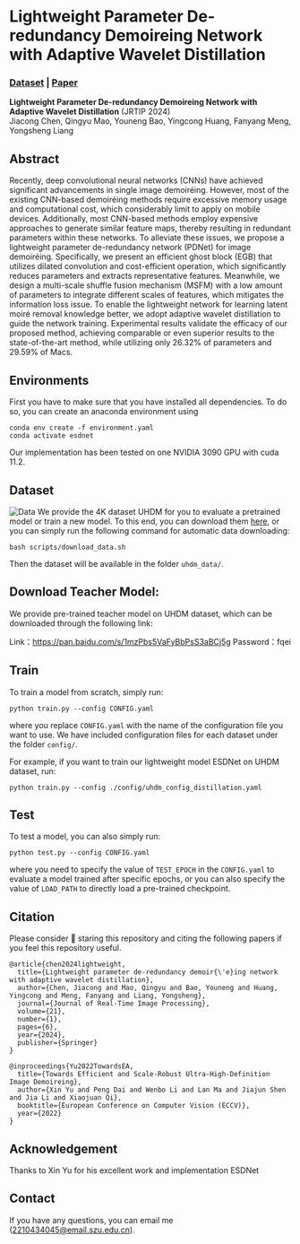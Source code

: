 # Lightweight Parameter De-redundancy Demoireing Network with Adaptive Wavelet Distillation

### [Dataset](https://drive.google.com/drive/folders/1DyA84UqM7zf3CeoEBNmTi_dJ649x2e7e?usp=sharing) | [Paper](https://link.springer.com/article/10.1007/s11554-023-01386-5)

**Lightweight Parameter De-redundancy Demoireing Network with Adaptive Wavelet Distillation** (JRTIP 2024)  
Jiacong Chen, Qingyu Mao, Youneng Bao, Yingcong Huang, Fanyang Meng, Yongsheng Liang



## Abstract
Recently, deep convolutional neural networks (CNNs) have achieved significant advancements in single image demoiréing. However, most of the existing CNN-based demoiréing methods require excessive memory usage and computational cost, which considerably limit to apply on mobile devices. Additionally, most CNN-based methods employ expensive approaches to generate similar feature maps, thereby resulting in redundant parameters within these networks. To alleviate these issues, we propose a lightweight parameter de-redundancy network (PDNet) for image demoiréing. Specifically, we present an efficient ghost block (EGB) that utilizes dilated convolution and cost-efficient operation, which significantly reduces parameters and extracts representative features. Meanwhile, we design a multi-scale shuffle fusion mechanism (MSFM) with a low amount of parameters to integrate different scales of features, which mitigates the information loss issue. To enable the lightweight network for learning latent moiré removal knowledge better, we adopt adaptive wavelet distillation to guide the network training. Experimental results validate the efficacy of our proposed method, achieving comparable or even superior results to the state-of-the-art method, while utilizing only 26.32% of parameters and 29.59% of Macs. 



## Environments

First you have to make sure that you have installed all dependencies. To do so, you can create an anaconda environment  using

```
conda env create -f environment.yaml
conda activate esdnet
```

Our implementation has been tested on one NVIDIA 3090 GPU with cuda 11.2.



## Dataset
![Data](./figures/dataset.png)
We provide the 4K dataset UHDM for you to evaluate a pretrained model or train a new model.
To this end, you can download them [here](https://drive.google.com/drive/folders/1DyA84UqM7zf3CeoEBNmTi_dJ649x2e7e?usp=sharing), 
or you can simply run the following command for automatic data downloading:
```
bash scripts/download_data.sh
```
Then the dataset will be available in the folder `uhdm_data/`.

## Download Teacher Model:
We provide pre-trained teacher model on UHDM dataset, which can be downloaded through the following link:

Link：https://pan.baidu.com/s/1mzPbs5VaFyBbPsS3aBCj5g 
Password：fqei

## Train
To train a model from scratch, simply run:

```
python train.py --config CONFIG.yaml
```
where you replace `CONFIG.yaml` with the name of the configuration file you want to use.
We have included configuration files for each dataset under the folder `config/`.

For example, if you want to train our lightweight model ESDNet on UHDM dataset, run:
```
python train.py --config ./config/uhdm_config_distillation.yaml
```
   

## Test
To test a model, you can also simply run:

```
python test.py --config CONFIG.yaml
```

where you need to specify the value of `TEST_EPOCH` in the `CONFIG.yaml` to evaluate a model trained after specific epochs, 
or you can also specify the value of `LOAD_PATH` to directly load a pre-trained checkpoint.



## Citation
Please consider :grimacing: staring this repository and citing the following papers if you feel this repository useful.

```
@article{chen2024lightweight,
  title={Lightweight parameter de-redundancy demoir{\'e}ing network with adaptive wavelet distillation},
  author={Chen, Jiacong and Mao, Qingyu and Bao, Youneng and Huang, Yingcong and Meng, Fanyang and Liang, Yongsheng},
  journal={Journal of Real-Time Image Processing},
  volume={21},
  number={1},
  pages={6},
  year={2024},
  publisher={Springer}
}

@inproceedings{Yu2022TowardsEA,
  title={Towards Efficient and Scale-Robust Ultra-High-Definition Image Demoireing},
  author={Xin Yu and Peng Dai and Wenbo Li and Lan Ma and Jiajun Shen and Jia Li and Xiaojuan Qi},
  booktitle={European Conference on Computer Vision (ECCV)},
  year={2022}
}

```

## Acknowledgement
Thanks to Xin Yu for his excellent work and implementation ESDNet

## Contact
If you have any questions, you can email me (2210434045@email.szu.edu.cn).


